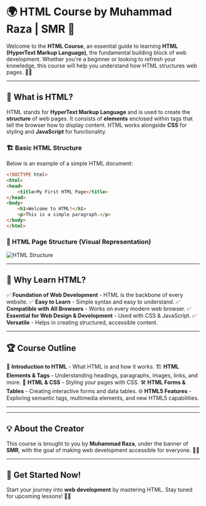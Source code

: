 # 🌍 HTML Course by Muhammad Raza | SMR 🚀

Welcome to the **HTML Course**, an essential guide to learning **HTML (HyperText Markup Language)**, the fundamental building block of web development. Whether you're a beginner or looking to refresh your knowledge, this course will help you understand how HTML structures web pages. 📖💡

---

## 📌 What is HTML?
HTML stands for **HyperText Markup Language** and is used to create the **structure** of web pages. It consists of **elements** enclosed within tags that tell the browser how to display content. HTML works alongside **CSS** for styling and **JavaScript** for functionality.

### 🏗️ Basic HTML Structure
Below is an example of a simple HTML document:

```html
<!DOCTYPE html>
<html>
<head>
    <title>My First HTML Page</title>
</head>
<body>
    <h1>Welcome to HTML!</h1>
    <p>This is a simple paragraph.</p>
</body>
</html>
```

### 📸 HTML Page Structure (Visual Representation)
![HTML Structure](https://www.w3schools.com/html/img_chrome.png)

---

## 🎯 Why Learn HTML?
✅ **Foundation of Web Development** - HTML is the backbone of every website.
✅ **Easy to Learn** - Simple syntax and easy to understand.
✅ **Compatible with All Browsers** - Works on every modern web browser.
✅ **Essential for Web Design & Development** - Used with CSS & JavaScript.
✅ **Versatile** - Helps in creating structured, accessible content.

---

## 🏆 Course Outline
📖 **Introduction to HTML** - What HTML is and how it works.
🏗 **HTML Elements & Tags** - Understanding headings, paragraphs, images, links, and more.
🎨 **HTML & CSS** - Styling your pages with CSS.
🛠 **HTML Forms & Tables** - Creating interactive forms and data tables.
🌐 **HTML5 Features** - Exploring semantic tags, multimedia elements, and new HTML5 capabilities.

---

---

## 💡 About the Creator
This course is brought to you by **Muhammad Raza**, under the banner of **SMR**, with the goal of making web development accessible for everyone. 🚀💡

---

## 🚀 Get Started Now!
Start your journey into **web development** by mastering HTML. Stay tuned for upcoming lessons! 📖✨
